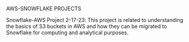 AWS-SNOWFLAKE PROJECTS

Snowflake-AWS Project 2-17-23: This project is related to understanding the basics of S3 buckets in AWS and how they can be migrated to Snowflake for computing and 
analytical purposes. 
